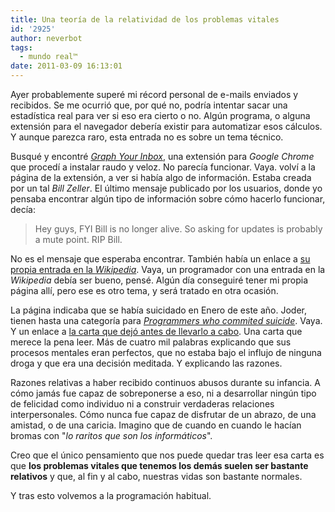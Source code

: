 ```yaml
---
title: Una teoría de la relatividad de los problemas vitales
id: '2925'
author: neverbot
tags:
  - mundo real™
date: 2011-03-09 16:13:01
---
```


Ayer probablemente superé mi récord personal de e-mails enviados y recibidos. Se me ocurrió que, por qué no, podría intentar sacar una estadística real para ver si eso era cierto o no. Algún programa, o alguna extensión para el navegador debería existir para automatizar esos cálculos. Y aunque parezca raro, esta entrada no es sobre un tema técnico.

Busqué y encontré [_Graph Your Inbox_](https://chrome.google.com/extensions/detail/lghnjmocfihonjdijomigppjlpdgdeji), una extensión para _Google Chrome_ que procedí a instalar raudo y veloz. No parecía funcionar. Vaya. volví a la página de la extensión, a ver si había algo de información. Estaba creada por un tal _Bill Zeller_. El último mensaje publicado por los usuarios, donde yo pensaba encontrar algún tipo de información sobre cómo hacerlo funcionar, decía:

> Hey guys, FYI Bill is no longer alive. So asking for updates is probably a mute point. RIP Bill.

No es el mensaje que esperaba encontrar. También había un enlace a [su propia entrada en la _Wikipedia_](http://en.wikipedia.org/wiki/Bill_Zeller). Vaya, un programador con una entrada en la _Wikipedia_ debía ser bueno, pensé. Algún día conseguiré tener mi propia página allí, pero ese es otro tema, y será tratado en otra ocasión.

La página indicaba que se había suicidado en Enero de este año. Joder, tienen hasta una categoría para [_Programmers who commited suicide_](http://en.wikipedia.org/wiki/Category:Programmers_who_committed_suicide). Vaya. Y un enlace a [la carta que dejó antes de llevarlo a cabo](http://pastebin.com/xjbFQJHx). Una carta que merece la pena leer. Más de cuatro mil palabras explicando que sus procesos mentales eran perfectos, que no estaba bajo el influjo de ninguna droga y que era una decisión meditada. Y explicando las razones.

Razones relativas a haber recibido continuos abusos durante su infancia. A cómo jamás fue capaz de sobreponerse a eso, ni a desarrollar ningún tipo de felicidad como individuo ni a construir verdaderas relaciones interpersonales. Cómo nunca fue capaz de disfrutar de un abrazo, de una amistad, o de una caricia. Imagino que de cuando en cuando le hacían bromas con "_lo raritos que son los informáticos_".

Creo que el único pensamiento que nos puede quedar tras leer esa carta es que **los problemas vitales que tenemos los demás suelen ser bastante relativos** y que, al fin y al cabo, nuestras vidas son bastante normales.

Y tras esto volvemos a la programación habitual.
